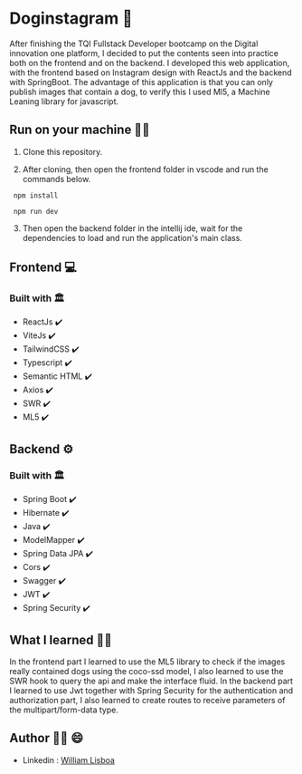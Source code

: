 # Doginstagram 📖

After finishing the TQI Fullstack Developer bootcamp on the Digital innovation one platform,
I decided to put the contents seen into practice both on the frontend and on the backend. I developed
this web application, with the frontend based on Instagram design with ReactJs and the backend with SpringBoot. 
The advantage of this application is that you can only publish images that contain a dog, to verify this I used Ml5,
a Machine Leaning library
for javascript.

## Run on your machine 🧑‍💻

1. Clone this repository.

2. After cloning, then open the frontend folder in vscode and run the commands below.
```shell
 npm install 
```

```shell
 npm run dev 
```
3. Then open the backend folder in the intellij ide, wait for the dependencies to load and run the application's main class.

## Frontend 💻
  
### Built with 🏛️ 

- ReactJs ✔️
- ViteJs ✔️
- TailwindCSS ✔️ 
- Typescript ✔️
- Semantic HTML ✔️
- Axios ✔️
- SWR ✔️
- ML5 ✔️

## Backend ⚙️

### Built with 🏛️ 

- Spring Boot ✔️
- Hibernate ✔️ 
- Java ✔️
- ModelMapper ✔️
- Spring Data JPA ✔️ 
- Cors ✔️
- Swagger ✔️
- JWT ✔️
- Spring Security ✔️

## What I learned 🧑‍💻

In the frontend part I learned to use the ML5 library to check if the images really
contained dogs using the coco-ssd model, I also learned to use the SWR hook to query
the api and make the interface fluid. In the backend part I learned to use Jwt together
with Spring Security for the authentication and authorization part,  I also learned to create routes to 
receive parameters of the multipart/form-data type.

## Author 🙋‍♂️ 😄

- Linkedin : [William Lisboa](https://www.linkedin.com/in/william-k-lisboa/) 
